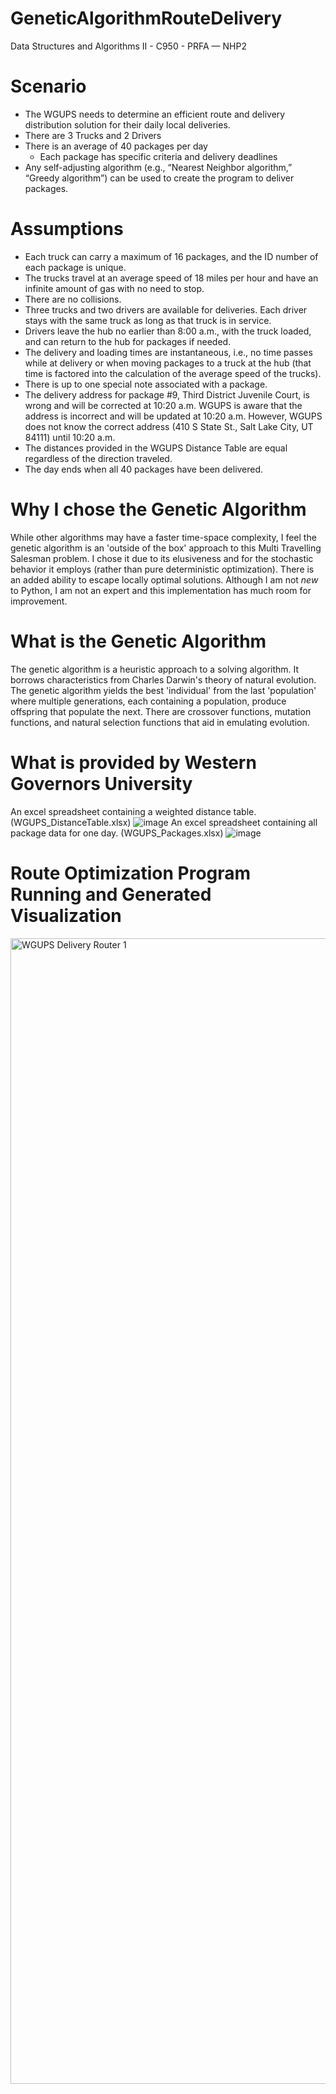 # GeneticAlgorithmRouteDelivery
Data Structures and Algorithms II - C950 - PRFA — NHP2



# Scenario
* The WGUPS needs to determine an efficient route and delivery distribution solution for their daily local deliveries. 
* There are 3 Trucks and 2 Drivers
* There is an average of 40 packages per day
  - Each package has specific criteria and delivery deadlines
* Any self-adjusting algorithm (e.g., “Nearest Neighbor algorithm,” “Greedy algorithm”) can be used to create the program to deliver packages. 

# Assumptions
* Each truck can carry a maximum of 16 packages, and the ID number of each package is unique.
* The trucks travel at an average speed of 18 miles per hour and have an infinite amount of gas with no need to stop.
* There are no collisions.
* Three trucks and two drivers are available for deliveries. Each driver stays with the same truck as long as that truck is in service.
* Drivers leave the hub no earlier than 8:00 a.m., with the truck loaded, and can return to the hub for packages if needed. 
* The delivery and loading times are instantaneous, i.e., no time passes while at delivery or when moving packages to a truck at the hub (that time is factored into the calculation of the average speed of the trucks).
* There is up to one special note associated with a package.
* The delivery address for package #9, Third District Juvenile Court, is wrong and will be corrected at 10:20 a.m. WGUPS is aware that the address is incorrect and will be updated at 10:20 a.m. However, WGUPS does not know the correct address (410 S State St., Salt Lake City, UT 84111) until 10:20 a.m.
* The distances provided in the WGUPS Distance Table are equal regardless of the direction traveled.
* The day ends when all 40 packages have been delivered.

# Why I chose the Genetic Algorithm
While other algorithms may have a faster time-space complexity, I feel the genetic algorithm is an 'outside of the box' approach to this Multi Travelling Salesman problem. I chose it due to its elusiveness and for the stochastic behavior it employs (rather than pure deterministic optimization). There is an added ability to escape locally optimal solutions. Although I am not *new* to Python, I am not an expert and this implementation has much room for improvement. 

# What is the Genetic Algorithm
The genetic algorithm is a heuristic approach to a solving algorithm. It borrows characteristics from Charles Darwin's theory of natural evolution. The genetic algorithm yields the best 'individual' from the last 'population' where multiple generations, each containing a population, produce offspring that populate the next. There are crossover functions, mutation functions, and natural selection functions that aid in emulating evolution. 

# What is provided by Western Governors University
An excel spreadsheet containing a weighted distance table. (WGUPS_DistanceTable.xlsx)
![image](https://user-images.githubusercontent.com/39090435/172508281-8c108485-e757-4fab-a118-28ad39136c7c.png)
An excel spreadsheet containing all package data for one day. (WGUPS_Packages.xlsx)
![image](https://user-images.githubusercontent.com/39090435/172508460-76042294-f086-40ea-bda5-3e8430df59b3.png)

# Route Optimization Program Running and Generated Visualization
<img width="1833" alt="WGUPS Delivery Router 1" src="https://user-images.githubusercontent.com/39090435/172508593-aebeff0c-e55f-495e-90d6-9434907e8b9a.PNG">

